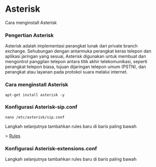 # Asterisk
Cara menginstall Asterisk
<h3>Pengertian Asterisk</h3>
<p>Asterisk adalah implementasi perangkat lunak dari private branch exchange. Sehubungan dengan antarmuka perangkat keras telepon dan aplikasi jaringan yang sesuai, Asterisk digunakan untuk membuat dan mengontrol panggilan telepon antara titik akhir telekomunikasi, seperti perangkat telepon biasa, tujuan dijaringan telepon umum (PSTN), dan perangkat atau layanan pada protokol suara melalui internet.</p>
<h3>Cara menginstall Asterisk</h3>
<p><code>apt-get install asterisk -y</code></p>
<h3>Konfigurasi Asterisk-sip.conf</h3>
<p><code>nano /etc/asterisk/sip.conf</code></p>
<p>Langkah selanjutnya tambahkan rules baru di baris paling bawah</p>
<p>> <a href="https://github.com/sikunyuk64/asterisk/blob/main/sip.conf">Rules</a></p>
<h3>Konfigurasi Asterisk-extensions.conf</h3>
<p>Langkah selanjutnya tambahkan rules baru di baris paling bawah</p>
